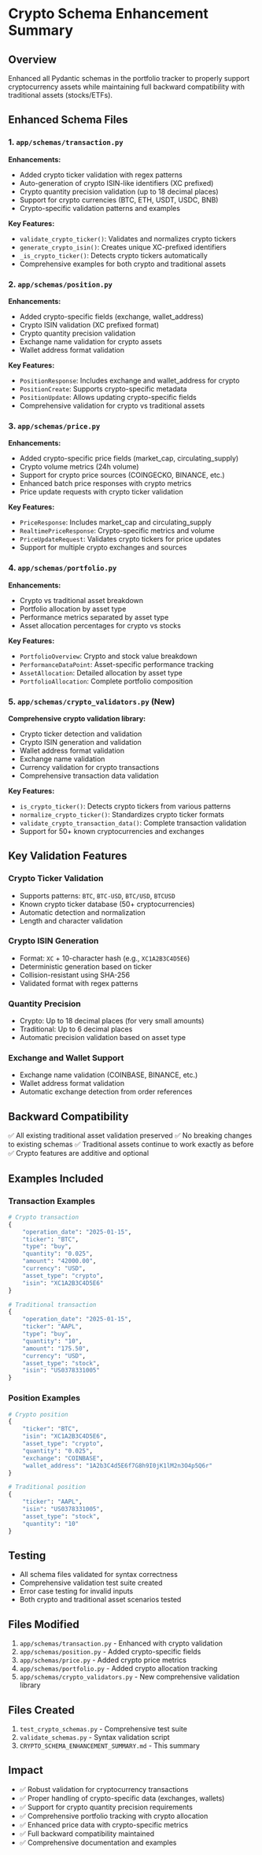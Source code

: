 # Crypto Schema Enhancement Summary

## Overview
Enhanced all Pydantic schemas in the portfolio tracker to properly support cryptocurrency assets while maintaining full backward compatibility with traditional assets (stocks/ETFs).

## Enhanced Schema Files

### 1. `app/schemas/transaction.py`
**Enhancements:**
- Added crypto ticker validation with regex patterns
- Auto-generation of crypto ISIN-like identifiers (XC prefixed)
- Crypto quantity precision validation (up to 18 decimal places)
- Support for crypto currencies (BTC, ETH, USDT, USDC, BNB)
- Crypto-specific validation patterns and examples

**Key Features:**
- `validate_crypto_ticker()`: Validates and normalizes crypto tickers
- `generate_crypto_isin()`: Creates unique XC-prefixed identifiers
- `_is_crypto_ticker()`: Detects crypto tickers automatically
- Comprehensive examples for both crypto and traditional assets

### 2. `app/schemas/position.py`
**Enhancements:**
- Added crypto-specific fields (exchange, wallet_address)
- Crypto ISIN validation (XC prefixed format)
- Crypto quantity precision validation
- Exchange name validation for crypto assets
- Wallet address format validation

**Key Features:**
- `PositionResponse`: Includes exchange and wallet_address for crypto
- `PositionCreate`: Supports crypto-specific metadata
- `PositionUpdate`: Allows updating crypto-specific fields
- Comprehensive validation for crypto vs traditional assets

### 3. `app/schemas/price.py`
**Enhancements:**
- Added crypto-specific price fields (market_cap, circulating_supply)
- Crypto volume metrics (24h volume)
- Support for crypto price sources (COINGECKO, BINANCE, etc.)
- Enhanced batch price responses with crypto metrics
- Price update requests with crypto ticker validation

**Key Features:**
- `PriceResponse`: Includes market_cap and circulating_supply
- `RealtimePriceResponse`: Crypto-specific metrics and volume
- `PriceUpdateRequest`: Validates crypto tickers for price updates
- Support for multiple crypto exchanges and sources

### 4. `app/schemas/portfolio.py`
**Enhancements:**
- Crypto vs traditional asset breakdown
- Portfolio allocation by asset type
- Performance metrics separated by asset type
- Asset allocation percentages for crypto vs stocks

**Key Features:**
- `PortfolioOverview`: Crypto and stock value breakdown
- `PerformanceDataPoint`: Asset-specific performance tracking
- `AssetAllocation`: Detailed allocation by asset type
- `PortfolioAllocation`: Complete portfolio composition

### 5. `app/schemas/crypto_validators.py` (New)
**Comprehensive crypto validation library:**
- Crypto ticker detection and validation
- Crypto ISIN generation and validation
- Wallet address format validation
- Exchange name validation
- Currency validation for crypto transactions
- Comprehensive transaction data validation

**Key Features:**
- `is_crypto_ticker()`: Detects crypto tickers from various patterns
- `normalize_crypto_ticker()`: Standardizes crypto ticker formats
- `validate_crypto_transaction_data()`: Complete transaction validation
- Support for 50+ known cryptocurrencies and exchanges

## Key Validation Features

### Crypto Ticker Validation
- Supports patterns: `BTC`, `BTC-USD`, `BTC/USD`, `BTCUSD`
- Known crypto ticker database (50+ cryptocurrencies)
- Automatic detection and normalization
- Length and character validation

### Crypto ISIN Generation
- Format: `XC` + 10-character hash (e.g., `XC1A2B3C4D5E6`)
- Deterministic generation based on ticker
- Collision-resistant using SHA-256
- Validated format with regex patterns

### Quantity Precision
- Crypto: Up to 18 decimal places (for very small amounts)
- Traditional: Up to 6 decimal places
- Automatic precision validation based on asset type

### Exchange and Wallet Support
- Exchange name validation (COINBASE, BINANCE, etc.)
- Wallet address format validation
- Automatic exchange detection from order references

## Backward Compatibility
✅ All existing traditional asset validation preserved
✅ No breaking changes to existing schemas
✅ Traditional assets continue to work exactly as before
✅ Crypto features are additive and optional

## Examples Included

### Transaction Examples
```python
# Crypto transaction
{
    "operation_date": "2025-01-15",
    "ticker": "BTC",
    "type": "buy",
    "quantity": "0.025",
    "amount": "42000.00",
    "currency": "USD",
    "asset_type": "crypto",
    "isin": "XC1A2B3C4D5E6"
}

# Traditional transaction
{
    "operation_date": "2025-01-15",
    "ticker": "AAPL",
    "type": "buy",
    "quantity": "10",
    "amount": "175.50",
    "currency": "USD",
    "asset_type": "stock",
    "isin": "US0378331005"
}
```

### Position Examples
```python
# Crypto position
{
    "ticker": "BTC",
    "isin": "XC1A2B3C4D5E6",
    "asset_type": "crypto",
    "quantity": "0.025",
    "exchange": "COINBASE",
    "wallet_address": "1A2b3C4d5E6f7G8h9I0jK1lM2n3O4p5Q6r"
}

# Traditional position
{
    "ticker": "AAPL",
    "isin": "US0378331005",
    "asset_type": "stock",
    "quantity": "10"
}
```

## Testing
- All schema files validated for syntax correctness
- Comprehensive validation test suite created
- Error case testing for invalid inputs
- Both crypto and traditional asset scenarios tested

## Files Modified
1. `app/schemas/transaction.py` - Enhanced with crypto validation
2. `app/schemas/position.py` - Added crypto-specific fields
3. `app/schemas/price.py` - Added crypto price metrics
4. `app/schemas/portfolio.py` - Added crypto allocation tracking
5. `app/schemas/crypto_validators.py` - New comprehensive validation library

## Files Created
1. `test_crypto_schemas.py` - Comprehensive test suite
2. `validate_schemas.py` - Syntax validation script
3. `CRYPTO_SCHEMA_ENHANCEMENT_SUMMARY.md` - This summary

## Impact
- ✅ Robust validation for cryptocurrency transactions
- ✅ Proper handling of crypto-specific data (exchanges, wallets)
- ✅ Support for crypto quantity precision requirements
- ✅ Comprehensive portfolio tracking with crypto allocation
- ✅ Enhanced price data with crypto-specific metrics
- ✅ Full backward compatibility maintained
- ✅ Comprehensive documentation and examples